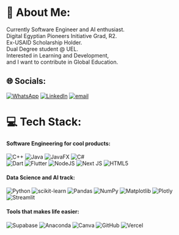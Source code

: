 # 💫 About Me:
Currently Software Engineer and AI enthusiast. <br>Digital Egyptian Pioneers Initiative Grad, R2.<br>Ex-USAID Scholarship Holder.<br>Dual Degree student @ UEL.<br>Interested in Learning and Development,<br>and I want to contribute in Global Education.


## 🌐 Socials:
[![WhatsApp](https://img.shields.io/badge/WhatsApp-25D366?logo=whatsapp&logoColor=white)](wa.me/+201023731844) [![LinkedIn](https://img.shields.io/badge/LinkedIn-%230077B5.svg?logo=linkedin&logoColor=white)](https://linkedin.com/in/mobeder88) [![email](https://img.shields.io/badge/Email-D14836?logo=gmail&logoColor=white)](mailto:mobeder88@gmail.com) 

# 💻 Tech Stack:

#### Software Engineering for cool products:
![C++](https://img.shields.io/badge/c++-%2300599C.svg?style=flat&logo=c%2B%2B&logoColor=white) 
![Java](https://img.shields.io/badge/java-%23ED8B00.svg?style=flat&logo=openjdk&logoColor=white) 
![JavaFX](https://img.shields.io/badge/javafx-%23FF0000.svg?style=flat&logo=javafx&logoColor=white)
![C#](https://img.shields.io/badge/c%23-%23239120.svg?style=flat&logo=csharp&logoColor=white)   
![Dart](https://img.shields.io/badge/dart-%230175C2.svg?style=flat&logo=dart&logoColor=white) 
![Flutter](https://img.shields.io/badge/Flutter-%2302569B.svg?style=flat&logo=Flutter&logoColor=white)
![NodeJS](https://img.shields.io/badge/node.js-6DA55F?style=flat&logo=node.js&logoColor=white)
![Next JS](https://img.shields.io/badge/Next-black?style=flat&logo=next.js&logoColor=white) 
![HTML5](https://img.shields.io/badge/html5-%23E34F26.svg?style=flat&logo=html5&logoColor=white) 

#### Data Science and AI track:
![Python](https://img.shields.io/badge/python-3670A0?style=flat&logo=python&logoColor=ffdd54) 
![scikit-learn](https://img.shields.io/badge/scikit--learn-%23F7931E.svg?style=flat&logo=scikit-learn&logoColor=white)
![Pandas](https://img.shields.io/badge/pandas-%23150458.svg?style=flat&logo=pandas&logoColor=white) 
![NumPy](https://img.shields.io/badge/numpy-%23013243.svg?style=flat&logo=numpy&logoColor=white) 
![Matplotlib](https://img.shields.io/badge/Matplotlib-%23ffffff.svg?style=flat&logo=Matplotlib&logoColor=black) 
![Plotly](https://img.shields.io/badge/Plotly-%233F4F75.svg?style=flat&logo=plotly&logoColor=white) 
![Streamlit](https://img.shields.io/badge/Streamlit-%23FE4B4B.svg?style=flat&logo=streamlit&logoColor=white) 

#### Tools that makes life easier: 
![Supabase](https://img.shields.io/badge/Supabase-3ECF8E?style=flat&logo=supabase&logoColor=white) 
![Anaconda](https://img.shields.io/badge/Anaconda-%2344A833.svg?style=flat&logo=anaconda&logoColor=white) 
![Canva](https://img.shields.io/badge/Canva-%2300C4CC.svg?style=flat&logo=Canva&logoColor=white) 
![GitHub](https://img.shields.io/badge/github-%23121011.svg?style=flat&logo=github&logoColor=white)
![Vercel](https://img.shields.io/badge/vercel-%23000000.svg?style=flat&logo=vercel&logoColor=white)
<!-- 
# 📊 GitHub Stats:
![](https://github-readme-stats.vercel.app/api?username=Beder-asu&theme=date_night&hide_border=false&include_all_commits=false&count_private=false)<br/>
![](https://nirzak-streak-stats.vercel.app/?user=Beder-asu&theme=date_night&hide_border=false)<br/>
![](https://github-readme-stats.vercel.app/api/top-langs/?username=Beder-asu&theme=date_night&hide_border=false&include_all_commits=false&count_private=false&layout=compact) -->

<!-- Proudly created with GPRM ( https://gprm.itsvg.in ) -->
